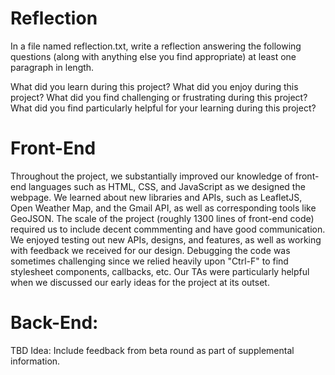 # Reflection
In a file named reflection.txt, write a reflection answering the following questions (along with anything else you find appropriate) at least one paragraph in length.

What did you learn during this project?
What did you enjoy during this project?
What did you find challenging or frustrating during this project?
What did you find particularly helpful for your learning during this project?

# Front-End

Throughout the project, we substantially improved our knowledge of front-end languages such as HTML, CSS, and JavaScript as we designed the webpage. We learned about new libraries and APIs, such as LeafletJS, Open Weather Map, and the Gmail API, as well as corresponding tools like GeoJSON. The scale of the project (roughly 1300 lines of front-end code) required us to include decent commmenting and have good communication. We enjoyed testing out new APIs, designs, and features, as well as working with feedback we received for our design. Debugging the code was sometimes challenging since we relied heavily upon "Ctrl-F" to find stylesheet components, callbacks, etc. Our TAs were particularly helpful when we discussed our early ideas for the project at its outset.

# Back-End:

TBD
Idea: Include feedback from beta round as part of supplemental information.
